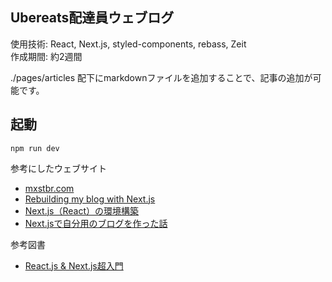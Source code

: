 ## Ubereats配達員ウェブログ
使用技術: React, Next.js, styled-components, rebass, Zeit  
作成期間: 約2週間

./pages/articles 配下にmarkdownファイルを追加することで、記事の追加が可能です。

## 起動
```
npm run dev
```

参考にしたウェブサイト
- [mxstbr.com](https://github.com/mxstbr/mxstbr.com)
- [Rebuilding my blog with Next.js](https://dev.to/jolvera/rebuilding-my-blog-with-next-js-1h84)
- [Next.js（React）の環境構築](https://future-architect.github.io/typescript-guide/reactenv.html)
- [Next.jsで自分用のブログを作った話](http://ganow.me/article/blog-system-configuration)

参考図書
- [React.js & Next.js超入門](https://www.shuwasystem.co.jp/book/9784798056920.html)